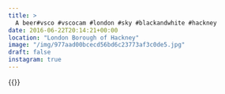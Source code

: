 ```yaml
---
title: >
  A beer#vsco #vscocam #london #sky #blackandwhite #hackney
date: 2016-06-22T20:14:21+00:00
location: "London Borough of Hackney"
image: "/img/977aad00bcecd56bd6c23773af3c0de5.jpg"
draft: false
instagram: true
---
```


{{<photo src="/img/977aad00bcecd56bd6c23773af3c0de5.jpg">}}
